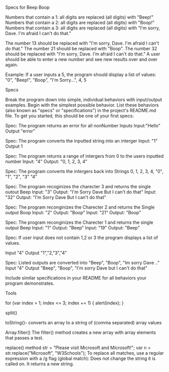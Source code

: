Specs for Beep Boop



Numbers that contain a 1: all digits are replaced (all digits) with "Beep!"
Numbers that contain a 2: all digits are replaced (all digits) with "Boop!"
Numbers that contain a 3: all digits are replaced (all digits) with "I'm sorry, Dave. I'm afraid I can't do that."

The number 13 should be replaced with "I'm sorry, Dave. I'm afraid I can't do that."
The number 21 should be replaced with "Boop".
The number 32 should be replaced with "I'm sorry, Dave. I'm afraid I can't do that."
A user should be able to enter a new number and see new results over and over again.

Example: If a user inputs a 5, the program should display a list of values: "0", "Beep!", "Boop", "I'm Sorry...", 4, 5

Specs

Break the program down into simple, individual behaviors with input/output examples. Begin with the simplest possible behavior. List these behaviors (also known as "specs" or "specifications") in the project's README.md file. To get you started, this should be one of your first specs:


Spec: The program returns an error for all nonNumber Inputs
Input:"Hello"
Output "error"

Spec: The program converts the inputted string into an interger
Input: "1"
Output 1

Spec: The program returns a range of intergers from 0 to the users inputted number
Input: "4"
Output: "0, 1, 2, 3, 4"

Spec: The program converts the intergers back into Strings
0, 1, 2, 3, 4,
"0", "1", "2", "3" "4"


Spec: The program recoginizes the charecter 3 and returns the single outout Beep
Input: "3"
Output: "I'm Sorry Dave But I can't do that"
Input: "32"
Output: "I'm Sorry Dave But I can't do that"

Spec: The program reconginizes the Charecter 2 and returns the Single output Boop
Input: "2"
Output: "Boop"
Input: "21"
Output: "Boop"

Spec: The program reconginizes the Charecter 1 and returns the single output Beep
Input: "1"
Output: "Beep"
Input: "19"
Output: "Beep"

Spec: If user input does not contain 1,2 or 3 the program displays a list of values.

Input "4"
Output "1","2,"3","4"

Spec: Listed outputs are converted into "Beep", "Boop", "Im sorry Dave .."
Input "4"
Output "Beep", "Boop", "I'm sorry Dave but I can't do that"





Include similar specifications in your README for all behaviors your program demonstrates.



Tools 

for (var index = 1; index <= 3; index += 1) {
  alert(index);
}

split()

toString()- converts an array to a string of (comma separated) array values

Array.filter()
The filter() method creates a new array with array elements that passes a test.


replace() method 
str = "Please visit Microsoft and Microsoft!";
var n = str.replace("Microsoft", "W3Schools");
To replace all matches, use a regular expression with a /g flag (global match):
Does not change the string it is called on. It returns a new string.